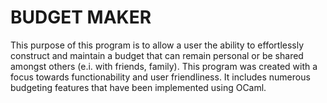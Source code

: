# BUDGET MAKER
This purpose of this program is to allow a user the ability to effortlessly construct and maintain a budget that can remain personal or be shared amongst others (e.i. with friends, family). This program was created with a focus towards functionability and user friendliness. It includes numerous budgeting features that have been implemented using OCaml.
